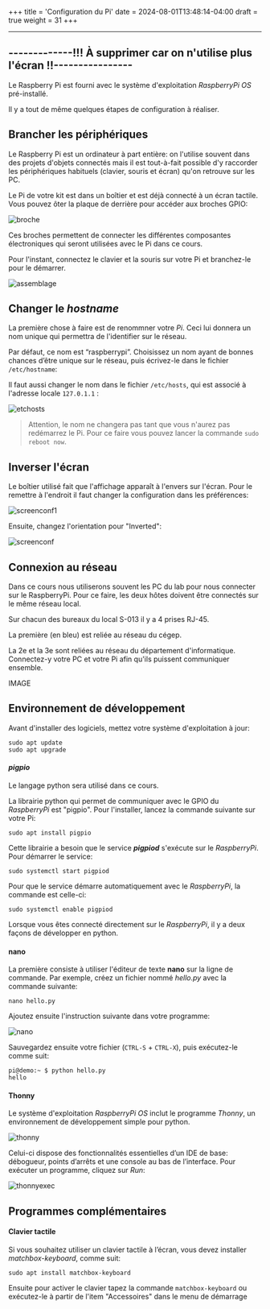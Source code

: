 +++
title = 'Configuration du Pi'
date = 2024-08-01T13:48:14-04:00
draft = true
weight = 31
+++

-----------------------------------------------------------------------------
-------------!!! À supprimer car on n'utilise plus l'écran !!----------------
-----------------------------------------------------------------------------

Le Raspberry Pi est fourni avec le système d'exploitation _RaspberryPi OS_ pré-installé.

Il y a tout de même quelques étapes de configuration à réaliser.

## Brancher les périphériques
Le Raspberry Pi est un ordinateur à part entière: on l'utilise souvent dans des projets d'objets connectés mais il est tout-à-fait possible d'y raccorder les périphériques habituels (clavier, souris et écran) qu'on retrouve sur les PC.

Le Pi de votre kit est dans un boîtier et est déjà connecté à un écran tactile. Vous pouvez ôter la plaque de derrière pour accéder aux broches GPIO:

![broche](/420-314/images/prepBroche.png)

Ces broches permettent de connecter les différentes composantes électroniques qui seront utilisées avec le Pi dans ce cours.

Pour l'instant, connectez le clavier et la souris sur votre Pi et branchez-le pour le démarrer.

![assemblage](/420-314/images/prepAssemblage.png)


## Changer le _hostname_
La première chose à faire est de renommner votre _Pi_. Ceci lui donnera un nom unique qui permettra de l'identifier sur le réseau.

Par défaut, ce nom est “raspberrypi”. Choisissez un nom ayant de bonnes chances d’être unique sur le réseau, puis écrivez-le dans le fichier `/etc/hostname`:

Il faut aussi changer le nom dans le fichier `/etc/hosts`, qui est associé à l'adresse locale `127.0.1.1` :

![etchosts](/420-314/images/etchosts.png)

> Attention, le nom ne changera pas tant que vous n'aurez pas redémarrez le Pi. Pour ce faire vous pouvez lancer la commande `sudo reboot now`.

## Inverser l'écran

Le boîtier utilisé fait que l'affichage apparaît à l'envers sur l'écran. Pour le remettre à l'endroit il faut changer la configuration dans les préférences:

![screenconf1](/420-314/images/screenconf1.png?width=600px)

Ensuite, changez l'orientation pour "Inverted":

![screenconf](/420-314/images/screenconf2.png?width=600px)
## Connexion au réseau
Dans ce cours nous utiliserons souvent les PC du lab pour nous connecter sur le RaspberryPi. Pour ce faire, les deux hôtes doivent être connectés sur le même réseau local. 

Sur chacun des bureaux du local S-013 il y a 4 prises RJ-45. 

La première (en bleu) est reliée au réseau du cégep.

La 2e et la 3e sont reliées au réseau du département d'informatique. Connectez-y votre PC et votre Pi afin qu'ils puissent communiquer ensemble.

IMAGE

## Environnement de développement
Avant d'installer des logiciels, mettez votre système d'exploitation à jour:
```
sudo apt update
sudo apt upgrade
```

#### _pigpio_
Le langage python sera utilisé dans ce cours.

La librairie python qui permet de communiquer avec le GPIO du _RaspberryPi_ est "pigpio". Pour l'installer, lancez la commande suivante sur votre Pi:

```
sudo apt install pigpio
```

Cette librairie a besoin que le service _**pigpiod**_ s'exécute sur le _RaspberryPi_. Pour démarrer le service:
```
sudo systemctl start pigpiod
```

Pour que le service démarre automatiquement avec le *RaspberryPi*, la commande est celle-ci:
```
sudo systemctl enable pigpiod
```

Lorsque vous êtes connecté directement sur le _RaspberryPi_, il y a deux façons de développer en python.

#### nano
La première consiste à utiliser l'éditeur de texte **nano** sur la ligne de commande. Par exemple, créez un fichier nommé _hello.py_ avec la commande suivante:

```
nano hello.py
```
Ajoutez ensuite l'instruction suivante dans votre programme:

![nano](/420-314/images/nano.png)

Sauvegardez ensuite votre fichier (`CTRL-S` + `CTRL-X`), puis exécutez-le comme suit:

```
pi@demo:~ $ python hello.py
hello
```

#### Thonny
Le système d'exploitation _RaspberryPi OS_ inclut le programme _Thonny_, un environnement de développement simple pour python.

![thonny](/420-314/images/thonny.png)

Celui-ci dispose des fonctionnalités essentielles d’un IDE de base: débogueur, points d’arrêts et une console au bas de l’interface. Pour exécuter un programme, cliquez sur _Run_:

![thonnyexec](/420-314/images/thonnyexec.png)

## Programmes complémentaires
#### Clavier tactile
Si vous souhaitez utiliser un clavier tactile à l’écran, vous devez installer _matchbox-keyboard_, comme suit:
```
sudo apt install matchbox-keyboard
```
Ensuite pour activer le clavier tapez la commande `matchbox-keyboard` ou exécutez-le à partir de l'item "Accessoires" dans le menu de démarrage